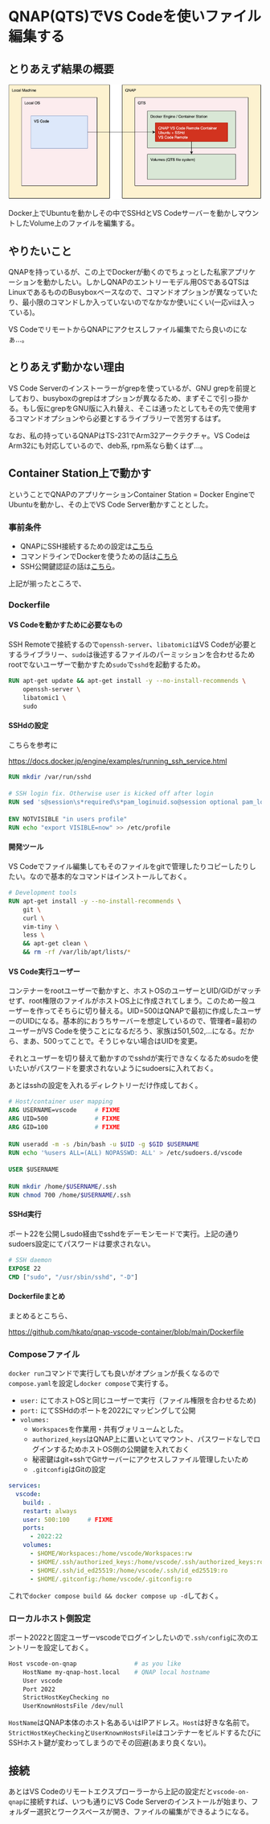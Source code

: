 # QNAP(QTS)でVS Codeを使いファイル編集する

## とりあえず結果の概要

![](https://raw.githubusercontent.com/hkato/qnap-vscode-container/5ae98e9fdd1e92dcc0fda8a4b96a368684641dd4/images/overview.png)

Docker上でUbuntuを動かしその中でSSHdとVS Codeサーバーを動かしマウントしたVolume上のファイルを編集する。

## やりたいこと

QNAPを持っているが、この上でDockerが動くのでちょっとした私家アプリケーションを動かしたい。しかしQNAPのエントリーモデル用OSであるQTSはLinuxであるもののBusyboxベースなので、コマンドオプションが異なっていたり、最小限のコマンドしか入っていないのでなかなか使いにくい(一応viは入っている)。

VS CodeでリモートからQNAPにアクセスしファイル編集でたら良いのになぁ…。

## とりあえず動かない理由

VS Code Serverのインストーラーがgrepを使っているが、GNU grepを前提としており、busyboxのgrepはオプションが異なるため、まずそこで引っ掛かる。もし仮にgrepをGNU版に入れ替え、そこは通ったとしてもその先で使用するコマンドオプションやら必要とするライブラリーで苦労するはず。

なお、私の持っているQNAPはTS-231でArm32アークテクチャ。VS Codeは Arm32にも対応しているので、deb系, rpm系なら動くはず…。

## Container Station上で動かす

ということでQNAPのアプリケーションContainer Station = Docker EngineでUbuntuを動かし、その上でVS Code Server動かすこととした。

### 事前条件

- QNAPにSSH接続するための設定は[こちら](https://www.qnap.com/ja-jp/how-to/faq/article/how-to-access-qnap-nas-by-ssh)
- コマンドラインでDockerを使うための話は[こちら](https://qiita.com/abeshi-X1/items/11f1d04ec85fe4cbf45e)
- SSH公開鍵認証の話は[こちら](https://qiita.com/kazokmr/items/754169cfa996b24fcbf5)。

上記が揃ったところで、

### Dockerfile

#### VS Codeを動かすために必要なもの

SSH Remoteで接続するので`openssh-server`、`libatomic1`はVS Codeが必要とするライブラリー、`sudo`は後述するファイルのパーミッションを合わせるためrootでないユーザーで動かすため`sudo`で`sshd`を起動するため。

```dockerfile
RUN apt-get update && apt-get install -y --no-install-recommends \
    openssh-server \
    libatomic1 \
    sudo
```

#### SSHdの設定

こちらを参考に

https://docs.docker.jp/engine/examples/running_ssh_service.html

```dockerfile
RUN mkdir /var/run/sshd

# SSH login fix. Otherwise user is kicked off after login
RUN sed 's@session\s*required\s*pam_loginuid.so@session optional pam_loginuid.so@g' -i /etc/pam.d/sshd

ENV NOTVISIBLE "in users profile"
RUN echo "export VISIBLE=now" >> /etc/profile
```

#### 開発ツール

VS Codeでファイル編集してもそのファイルをgitで管理したりコピーしたりしたい。なので基本的なコマンドはインストールしておく。

```dockerfile
# Development tools
RUN apt-get install -y --no-install-recommends \
    git \
    curl \
    vim-tiny \
    less \
    && apt-get clean \
    && rm -rf /var/lib/apt/lists/*
```

#### VS Code実行ユーザー

コンテナーをrootユーザーで動かすと、ホストOSのユーザーとUID/GIDがマッチせず、root権限のファイルがホストOS上に作成されてしまう。このため一般ユーザーを作ってそちらに切り替える。UID=500はQNAPで最初に作成したユーザーのUIDになる。基本的におうちサーバーを想定しているので、管理者=最初のユーザーがVS Codeを使うことになるだろう、家族は501,502,…になる。だから、まあ、500ってことで。そうじゃない場合はUIDを変更。

それとユーザーを切り替えて動かすのでsshdが実行できなくなるためsudoを使いたいがパスワードを要求されないようにsudoersに入れておく。

あとはsshの設定を入れるディレクトリーだけ作成しておく。

```dockerfile
# Host/container user mapping
ARG USERNAME=vscode     # FIXME
ARG UID=500             # FIXME
ARG GID=100             # FIXME

RUN useradd -m -s /bin/bash -u $UID -g $GID $USERNAME
RUN echo '%users ALL=(ALL) NOPASSWD: ALL' > /etc/sudoers.d/vscode

USER $USERNAME

RUN mkdir /home/$USERNAME/.ssh
RUN chmod 700 /home/$USERNAME/.ssh
```

#### SSHd実行

ポート22を公開しsudo経由でsshdをデーモンモードで実行。上記の通りsudoers設定にてパスワードは要求されない。

```dockerfile
# SSH daemon
EXPOSE 22
CMD ["sudo", "/usr/sbin/sshd", "-D"]
```

#### Dockerfileまとめ

まとめるとこちら、

https://github.com/hkato/qnap-vscode-container/blob/main/Dockerfile

### Composeファイル

`docker run`コマンドで実行しても良いがオプションが長くなるので`compose.yaml`を設定し`docker compose`で実行する。

- `user:` にてホストOSと同じユーザーで実行（ファイル権限を合わせるため)
- `port:` にてSSHdのポートを2022にマッピングして公開
- `volumes:`
  - `Workspaces`を作業用・共有ヴォリュームとした。
  - `authorized_keys`はQNAP上に置いといてマウント、パスワードなしでログインするためホストOS側の公開鍵を入れておく
  - 秘密鍵はgit+sshでGitサーバーにアクセスしファイル管理したいため
  - `.gitconfig`はGitの設定

```yml
services:
  vscode:
    build: .
    restart: always
    user: 500:100     # FIXME
    ports:
      - 2022:22
    volumes:
      - $HOME/Workspaces:/home/vscode/Workspaces:rw
      - $HOME/.ssh/authorized_keys:/home/vscode/.ssh/authorized_keys:ro
      - $HOME/.ssh/id_ed25519:/home/vscode/.ssh/id_ed25519:ro
      - $HOME/.gitconfig:/home/vscode/.gitconfig:ro
```

これで`docker compose build && docker compose up -d`しておく。

### ローカルホスト側設定

ポート2022と固定ユーザーvscodeでログインしたいので`.ssh/config`に次のエントリーを設定しておく。

```sh
Host vscode-on-qnap                # as you like
    HostName my-qnap-host.local    # QNAP local hostname
    User vscode
    Port 2022
    StrictHostKeyChecking no
    UserKnownHostsFile /dev/null
```

`HostName`はQNAP本体のホスト名あるいはIPアドレス。`Host`は好きな名前で。`StrictHostKeyChecking`と`UserKnownHostsFile`はコンテナーをビルドするたびにSSHホスト鍵が変わってしまうのでその回避(あまり良くない)。

## 接続

あとはVS Codeのリモートエクスプローラーから上記の設定だと`vscode-on-qnap`に接続すれば、いつも通りにVS Code Serverのインストールが始まり、フォルダー選択とワークスペースが開き、ファイルの編集ができるようになる。
